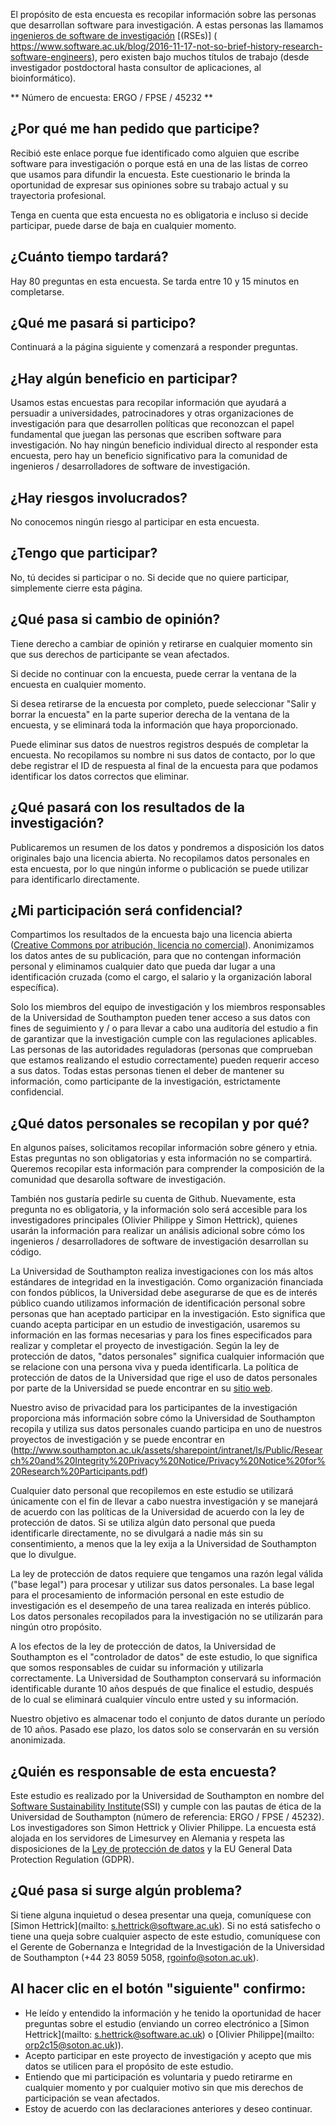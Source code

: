El propósito de esta encuesta es recopilar información sobre las personas que desarrollan software para investigación. A estas personas las llamamos [ingenieros de software de investigación](https://www.software.ac.uk/blog/2016-11-17-not-so-brief-history-research-software-engineers) [(RSEs)] ( https://www.software.ac.uk/blog/2016-11-17-not-so-brief-history-research-software-engineers), pero existen bajo muchos títulos de trabajo (desde investigador postdoctoral hasta consultor de aplicaciones, al bioinformático).



** Número de encuesta: ERGO / FPSE / 45232 **

¿Por qué me han pedido que participe?
----------------------------------

Recibió este enlace porque fue identificado como alguien que escribe software para investigación o porque está en una de las listas de correo que usamos para difundir la encuesta. Este cuestionario le brinda la oportunidad de expresar sus opiniones sobre su trabajo actual y su trayectoria profesional.

Tenga en cuenta que esta encuesta no es obligatoria e incluso si decide participar, puede darse de baja en cualquier momento.


¿Cuánto tiempo tardará?
----------------------

Hay 80 preguntas en esta encuesta. Se tarda entre 10 y 15 minutos en completarse.

¿Qué me pasará si participo?
--------------------------------------

Continuará a la página siguiente y comenzará a responder preguntas.

¿Hay algún beneficio en participar?
-----------------------------------------

Usamos estas encuestas para recopilar información que ayudará a persuadir a universidades, patrocinadores y otras organizaciones de investigación para que desarrollen políticas que reconozcan el papel fundamental que juegan las personas que escriben software para investigación. No hay ningún beneficio individual directo al responder esta encuesta, pero hay un beneficio significativo para la comunidad de ingenieros / desarrolladores de software de investigación.

¿Hay riesgos involucrados?
-----------------------------

No conocemos ningún riesgo al participar en esta encuesta.

¿Tengo que participar?
-----------------------

No, tú decides si participar o no. Si decide que no quiere participar, simplemente cierre esta página.

¿Qué pasa si cambio de opinión?
---------------------------------

Tiene derecho a cambiar de opinión y retirarse en cualquier momento sin que sus derechos de participante se vean afectados.

Si decide no continuar con la encuesta, puede cerrar la ventana de la encuesta en cualquier momento.

Si desea retirarse de la encuesta por completo, puede seleccionar "Salir y borrar la encuesta" en la parte superior derecha de la ventana de la encuesta, y se eliminará toda la información que haya proporcionado.

Puede eliminar sus datos de nuestros registros después de completar la encuesta. No recopilamos su nombre ni sus datos de contacto, por lo que debe registrar el ID de respuesta al final de la encuesta para que podamos identificar los datos correctos que eliminar.

¿Qué pasará con los resultados de la investigación?
------------------------------------------------

Publicaremos un resumen de los datos y pondremos a disposición los datos originales bajo una licencia abierta. No recopilamos datos personales en esta encuesta, por lo que ningún informe o publicación se puede utilizar para identificarlo directamente.


¿Mi participación será confidencial?
--------------------------------------

Compartimos los resultados de la encuesta bajo una licencia abierta ([Creative Commons por atribución, licencia no comercial](https://creativecommons.org/licenses/by-nc/2.5/scotland/)). Anonimizamos los datos antes de su publicación, para que no contengan información personal y eliminamos cualquier dato que pueda dar lugar a una identificación cruzada (como el cargo, el salario y la organización laboral específica).

Solo los miembros del equipo de investigación y los miembros responsables de la Universidad de Southampton pueden tener acceso a sus datos con fines de seguimiento y / o para llevar a cabo una auditoría del estudio a fin de garantizar que la investigación cumple con las regulaciones aplicables. Las personas de las autoridades reguladoras (personas que comprueban que estamos realizando el estudio correctamente) pueden requerir acceso a sus datos. Todas estas personas tienen el deber de mantener su información, como participante de la investigación, estrictamente confidencial.


¿Qué datos personales se recopilan y por qué?
--------------------------------

En algunos países, solicitamos recopilar información sobre género y etnia. Estas preguntas no son obligatorias y esta información no se compartirá. Queremos recopilar esta información para comprender la composición de la comunidad que desarolla software de investigación.

También nos gustaría pedirle su cuenta de Github. Nuevamente, esta pregunta no es obligatoria, y la información solo será accesible para los investigadores principales (Olivier Philippe y Simon Hettrick), quienes usarán la información para realizar un análisis adicional sobre cómo los ingenieros / desarrolladores de software de investigación desarrollan su código.

La Universidad de Southampton realiza investigaciones con los más altos estándares de integridad en la investigación. Como organización financiada con fondos públicos, la Universidad debe asegurarse de que es de interés público cuando utilizamos información de identificación personal sobre personas que han aceptado participar en la investigación. Esto significa que cuando acepta participar en un estudio de investigación, usaremos su información en las formas necesarias y para los fines especificados para realizar y completar el proyecto de investigación. Según la ley de protección de datos, "datos personales" significa cualquier información que se relacione con una persona viva y pueda identificarla. La política de protección de datos de la Universidad que rige el uso de datos personales por parte de la Universidad se puede encontrar en su [sitio web](https://www.southampton.ac.uk/legalservices/what-we-do/data-protection-and-foi.page).

Nuestro aviso de privacidad para los participantes de la investigación proporciona más información sobre cómo la Universidad de Southampton recopila y utiliza sus datos personales cuando participa en uno de nuestros proyectos de investigación y se puede encontrar en (http://www.southampton.ac.uk/assets/sharepoint/intranet/ls/Public/Research%20and%20Integrity%20Privacy%20Notice/Privacy%20Notice%20for%20Research%20Participants.pdf)

Cualquier dato personal que recopilemos en este estudio se utilizará únicamente con el fin de llevar a cabo nuestra investigación y se manejará de acuerdo con las políticas de la Universidad de acuerdo con la ley de protección de datos. Si se utiliza algún dato personal que pueda identificarle directamente, no se divulgará a nadie más sin su consentimiento, a menos que la ley exija a la Universidad de Southampton que lo divulgue.

La ley de protección de datos requiere que tengamos una razón legal válida ("base legal") para procesar y utilizar sus datos personales. La base legal para el procesamiento de información personal en este estudio de investigación es el desempeño de una tarea realizada en interés público. Los datos personales recopilados para la investigación no se utilizarán para ningún otro propósito.

A los efectos de la ley de protección de datos, la Universidad de Southampton es el "controlador de datos" de este estudio, lo que significa que somos responsables de cuidar su información y utilizarla correctamente. La Universidad de Southampton conservará su información identificable durante 10 años después de que finalice el estudio, después de lo cual se eliminará cualquier vínculo entre usted y su información.

Nuestro objetivo es almacenar todo el conjunto de datos durante un período de 10 años. Pasado ese plazo, los datos solo se conservarán en su versión anonimizada.

¿Quién es responsable de esta encuesta?
-----------------------------------

Este estudio es realizado por la Universidad de Southampton en nombre del [Software Sustainability Institute](http://software.ac.uk/)(SSI) y cumple con las pautas de ética de la Universidad de Southampton (número de referencia: ERGO / FPSE / 45232). Los investigadores son Simon Hettrick y Olivier Philippe. La encuesta está alojada en los servidores de Limesurvey en Alemania y respeta las disposiciones de la [Ley de protección de datos](https://www.gov.uk/data-protection/the-data-protection-act) y la EU General Data Protection Regulation (GDPR).

¿Qué pasa si surge algún problema?
-----------------------------------

Si tiene alguna inquietud o desea presentar una queja, comuníquese con [Simon Hettrick](mailto: s.hettrick@software.ac.uk).
Si no está satisfecho o tiene una queja sobre cualquier aspecto de este estudio, comuníquese con el Gerente de Gobernanza e Integridad de la Investigación de la Universidad de Southampton (+44 23 8059 5058, rgoinfo@soton.ac.uk).



Al hacer clic en el botón "siguiente" confirmo:
-------------------------------------------

* He leído y entendido la información y he tenido la oportunidad de hacer preguntas sobre el estudio (enviando un correo electrónico a [Simon Hettrick](mailto: s.hettrick@software.ac.uk) o [Olivier Philippe](mailto: orp2c15@soton.ac.uk)).
* Acepto participar en este proyecto de investigación y acepto que mis datos se utilicen para el propósito de este estudio.
* Entiendo que mi participación es voluntaria y puedo retirarme en cualquier momento y por cualquier motivo sin que mis derechos de participación se vean afectados.
* Estoy de acuerdo con las declaraciones anteriores y deseo continuar.
